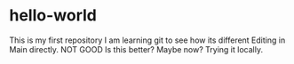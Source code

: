 # hello-world
This is my first repository
I am learning git to see how its different
Editing in Main directly. NOT GOOD
Is this better?
Maybe now?
Trying it locally.
